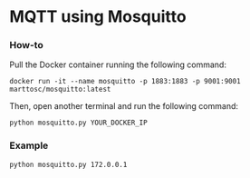 # MQTT using Mosquitto

### How-to

Pull the Docker container running the following command:

```
docker run -it --name mosquitto -p 1883:1883 -p 9001:9001 marttosc/mosquitto:latest
```

Then, open another terminal and run the following command:

```
python mosquitto.py YOUR_DOCKER_IP
```

### Example

```
python mosquitto.py 172.0.0.1
```

